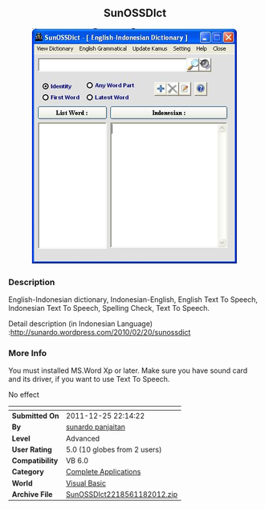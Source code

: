 ﻿<div align="center">

## SunOSSDIct

<img src="PIC2012118336115694.JPG">
</div>

### Description

English-Indonesian dictionary, Indonesian-English, English Text To Speech, Indonesian Text To Speech, Spelling Check, Text To Speech.

Detail description (in Indonesian Language) :http://sunardo.wordpress.com/2010/02/20/sunossdict
 
### More Info
 
You must installed MS.Word Xp or later. Make sure you have sound card and its driver, if you want to use Text To Speech.

No effect


<span>             |<span>
---                |---
**Submitted On**   |2011-12-25 22:14:22
**By**             |[sunardo panjaitan](https://github.com/Planet-Source-Code/PSCIndex/blob/master/ByAuthor/sunardo-panjaitan.md)
**Level**          |Advanced
**User Rating**    |5.0 (10 globes from 2 users)
**Compatibility**  |VB 6\.0
**Category**       |[Complete Applications](https://github.com/Planet-Source-Code/PSCIndex/blob/master/ByCategory/complete-applications__1-27.md)
**World**          |[Visual Basic](https://github.com/Planet-Source-Code/PSCIndex/blob/master/ByWorld/visual-basic.md)
**Archive File**   |[SunOSSDIct2218561182012\.zip](https://github.com/Planet-Source-Code/sunardo-panjaitan-sunossdict__1-72037/archive/master.zip)








